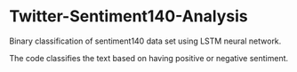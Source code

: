 # Twitter-Sentiment140-Analysis
Binary classification of sentiment140 data set using LSTM neural network.

The code classifies the text based on having positive or negative sentiment.
